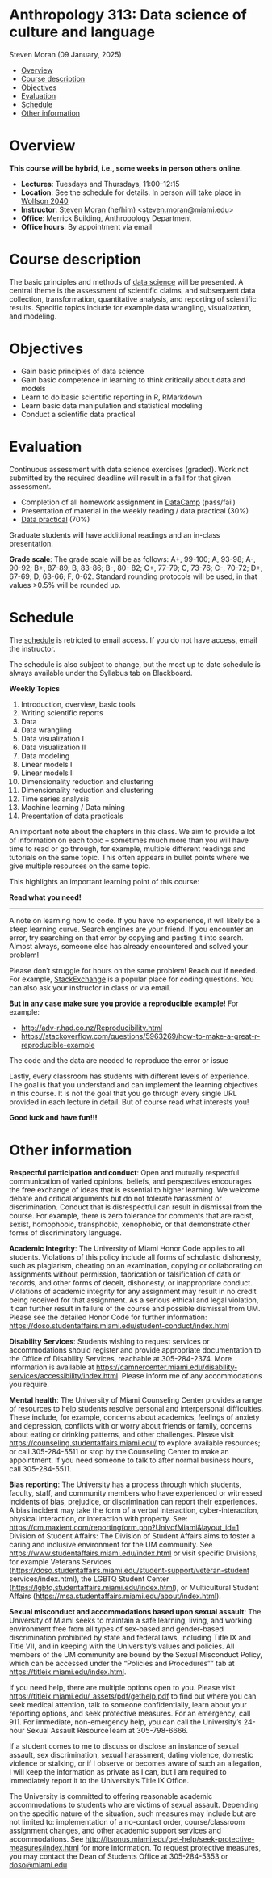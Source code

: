 Anthropology 313: Data science of culture and language
================
Steven Moran
(09 January, 2025)

- [Overview](#overview)
- [Course description](#course-description)
- [Objectives](#objectives)
- [Evaluation](#evaluation)
- [Schedule](#schedule)
- [Other information](#other-information)

# Overview

**This course will be hybrid, i.e., some weeks in person others
online.**

- **Lectures**: Tuesdays and Thursdays, 11:00–12:15
- **Location**: See the schedule for details. In person will take place
  in [Wolfson
  2040](https://welcome.miami.edu/_assets/pdf/about-um/maps/Gables-Campus-Map-FINAL.pdf)
- **Instructor**: [Steven
  Moran](https://people.miami.edu/profile/6addca1358c4387543a61194863933df)
  (he/him) \<<steven.moran@miami.edu>\>
- **Office**: Merrick Building, Anthropology Department
- **Office hours**: By appointment via email

# Course description

The basic principles and methods of [data
science](https://en.wikipedia.org/wiki/Data_science) will be presented.
A central theme is the assessment of scientific claims, and subsequent
data collection, transformation, quantitative analysis, and reporting of
scientific results. Specific topics include for example data wrangling,
visualization, and modeling.

# Objectives

- Gain basic principles of data science
- Gain basic competence in learning to think critically about data and
  models
- Learn to do basic scientific reporting in R, RMarkdown
- Learn basic data manipulation and statistical modeling
- Conduct a scientific data practical

# Evaluation

Continuous assessment with data science exercises (graded). Work not
submitted by the required deadline will result in a fail for that given
assessment.

- Completion of all homework assignment in
  [DataCamp](https://www.datacamp.com) (pass/fail)
- Presentation of material in the weekly reading / data practical (30%)
- [Data practical](data_practicals/README.md) (70%)

Graduate students will have additional readings and an in-class
presentation.

**Grade scale**: The grade scale will be as follows: A+, 99-100; A,
93-98; A-, 90-92; B+, 87-89; B, 83-86; B-, 80- 82; C+, 77-79; C, 73-76;
C-, 70-72; D+, 67-69; D, 63-66; F, 0-62. Standard rounding protocols
will be used, in that values \>0.5% will be rounded up.

# Schedule

The
[schedule](https://docs.google.com/spreadsheets/d/1lNWxG5d2c-GiLp1FoU7HbgfkazoqtMDE8HaKUFQi0oQ/edit?usp=sharing)
is retricted to email access. If you do not have access, email the
instructor.

The schedule is also subject to change, but the most up to date schedule
is always available under the Syllabus tab on Blackboard.

**Weekly Topics**

1.  Introduction, overview, basic tools
2.  Writing scientific reports
3.  Data
4.  Data wrangling
5.  Data visualization I
6.  Data visualization II
7.  Data modeling
8.  Linear models I
9.  Linear models II
10. Dimensionality reduction and clustering
11. Dimensionality reduction and clustering
12. Time series analysis
13. Machine learning / Data mining
14. Presentation of data practicals

An important note about the chapters in this class. We aim to provide a
lot of information on each topic – sometimes much more than you will
have time to read or go through, for example, multiple different
readings and tutorials on the same topic. This often appears in bullet
points where we give multiple resources on the same topic.

This highlights an important learning point of this course:

**Read what you need!**

------------------------------------------------------------------------

A note on learning how to code. If you have no experience, it will
likely be a steep learning curve. Search engines are your friend. If you
encounter an error, try searching on that error by copying and pasting
it into search. Almost always, someone else has already encountered and
solved your problem!

Please don’t struggle for hours on the same problem! Reach out if
needed. For example, [StackExchange](https://stackexchange.com) is a
popular place for coding questions. You can also ask your instructor in
class or via email.

**But in any case make sure you provide a reproducible example!** For
example:

- <http://adv-r.had.co.nz/Reproducibility.html>
- <https://stackoverflow.com/questions/5963269/how-to-make-a-great-r-reproducible-example>

The code and the data are needed to reproduce the error or issue

Lastly, every classroom has students with different levels of
experience. The goal is that you understand and can implement the
learning objectives in this course. It is not the goal that you go
through every single URL provided in each lecture in detail. But of
course read what interests you!

**Good luck and have fun!!!**

# Other information

**Respectful participation and conduct**: Open and mutually respectful
communication of varied opinions, beliefs, and perspectives encourages
the free exchange of ideas that is essential to higher learning. We
welcome debate and critical arguments but do not tolerate harassment or
discrimination. Conduct that is disrespectful can result in dismissal
from the course. For example, there is zero tolerance for comments that
are racist, sexist, homophobic, transphobic, xenophobic, or that
demonstrate other forms of discriminatory language.

**Academic Integrity**: The University of Miami Honor Code applies to
all students. Violations of this policy include all forms of scholastic
dishonesty, such as plagiarism, cheating on an examination, copying or
collaborating on assignments without permission, fabrication or
falsification of data or records, and other forms of deceit, dishonesty,
or inappropriate conduct. Violations of academic integrity for any
assignment may result in no credit being received for that assignment.
As a serious ethical and legal violation, it can further result in
failure of the course and possible dismissal from UM. Please see the
detailed Honor Code for further information:
<https://doso.studentaffairs.miami.edu/student-conduct/index.html>

**Disability Services**: Students wishing to request services or
accommodations should register and provide appropriate documentation to
the Office of Disability Services, reachable at 305-284-2374. More
information is available at
<https://camnercenter.miami.edu/disability-services/accessibility/index.html>.
Please inform me of any accommodations you require.

**Mental health**: The University of Miami Counseling Center provides a
range of resources to help students resolve personal and interpersonal
difficulties. These include, for example, concerns about academics,
feelings of anxiety and depression, conflicts with or worry about
friends or family, concerns about eating or drinking patterns, and other
challenges. Please visit <https://counseling.studentaffairs.miami.edu/>
to explore available resources; or call 305-284-5511 or stop by the
Counseling Center to make an appointment. If you need someone to talk to
after normal business hours, call 305-284-5511.

**Bias reporting**: The University has a process through which students,
faculty, staff, and community members who have experienced or witnessed
incidents of bias, prejudice, or discrimination can report their
experiences. A bias incident may take the form of a verbal interaction,
cyber-interaction, physical interaction, or interaction with property.
See: <https://cm.maxient.com/reportingform.php?UnivofMiami&layout_id=1>
Division of Student Affairs: The Division of Student Affairs aims to
foster a caring and inclusive environment for the UM community. See
<https://www.studentaffairs.miami.edu/index.html> or visit specific
Divisions, for example Veterans Services
(<https://doso.studentaffairs.miami.edu/student-support/veteran-student>
services/index.html), the LGBTQ Student Center
(<https://lgbtq.studentaffairs.miami.edu/index.html>), or Multicultural
Student Affairs
(<https://msa.studentaffairs.miami.edu/about/index.html>).

**Sexual misconduct and accommodations based upon sexual assault**: The
University of Miami seeks to maintain a safe learning, living, and
working environment free from all types of sex-based and gender-based
discrimination prohibited by state and federal laws, including Title IX
and Title VII, and in keeping with the University’s values and policies.
All members of the UM community are bound by the Sexual Misconduct
Policy, which can be accessed under the “Policies and Procedures”” tab
at <https://titleix.miami.edu/index.html>.

If you need help, there are multiple options open to you. Please visit  
<https://titleix.miami.edu/_assets/pdf/gethelp.pdf> to find out where
you can seek medical attention, talk to someone confidentially, learn
about your reporting options, and seek protective measures. For an
emergency, call 911. For immediate, non-emergency help, you can call the
University’s 24-hour Sexual Assault ResourceTeam at 305-798-6666.

If a student comes to me to discuss or disclose an instance of sexual
assault, sex discrimination, sexual harassment, dating violence,
domestic violence or stalking, or if I observe or becomes aware of such
an allegation, I will keep the information as private as I can, but I am
required to immediately report it to the University’s Title IX Office.

The University is committed to offering reasonable academic
accommodations to students who are victims of sexual assault. Depending
on the specific nature of the situation, such measures may include but
are not limited to: implementation of a no-contact order,
course/classroom assignment changes, and other academic support services
and accommodations. See
<http://itsonus.miami.edu/get-help/seek-protective-measures/index.html>
for more information. To request protective measures, you may contact
the Dean of Students Office at 305-284-5353 or <doso@miami.edu>

